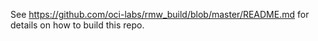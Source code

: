 See https://github.com/oci-labs/rmw_build/blob/master/README.md for details on how to build this repo.
